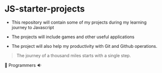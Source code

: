 # JS-starter-projects

- This repository will contain some of my projects during my learning journey to Javascript

- The projects will include games and other useful applications 

- The project will also help my productivity with Git and Github operations.

>The journey of a thousand miles starts with a single step.

🦾 Programmers 🔉
